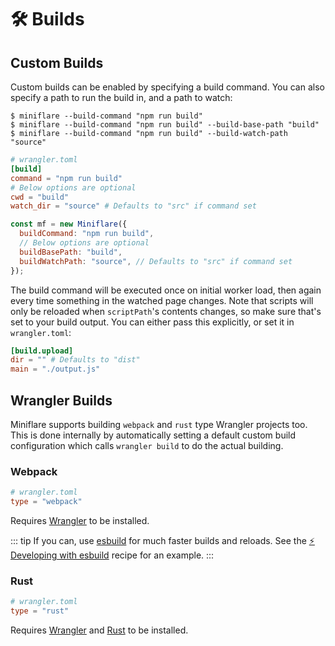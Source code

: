 # 🛠 Builds

## Custom Builds

Custom builds can be enabled by specifying a build command. You can also specify
a path to run the build in, and a path to watch:

```shell
$ miniflare --build-command "npm run build"
$ miniflare --build-command "npm run build" --build-base-path "build"
$ miniflare --build-command "npm run build" --build-watch-path "source"
```

```toml
# wrangler.toml
[build]
command = "npm run build"
# Below options are optional
cwd = "build"
watch_dir = "source" # Defaults to "src" if command set
```

```js
const mf = new Miniflare({
  buildCommand: "npm run build",
  // Below options are optional
  buildBasePath: "build",
  buildWatchPath: "source", // Defaults to "src" if command set
});
```

The build command will be executed once on initial worker load, then again every
time something in the watched page changes. Note that scripts will only be
reloaded when `scriptPath`'s contents changes, so make sure that's set to your
build output. You can either pass this explicitly, or set it in `wrangler.toml`:

```toml
[build.upload]
dir = "" # Defaults to "dist"
main = "./output.js"
```

## Wrangler Builds

Miniflare supports building `webpack` and `rust` type Wrangler projects too.
This is done internally by automatically setting a default custom build
configuration which calls `wrangler build` to do the actual building.

### Webpack

```toml
# wrangler.toml
type = "webpack"
```

Requires
[Wrangler](https://developers.cloudflare.com/workers/cli-wrangler/install-update)
to be installed.

<!--prettier-ignore-start-->
::: tip
If you can, use [esbuild](https://esbuild.github.io/) for much faster builds and
reloads. See the [⚡️ Developing with esbuild](/recipes/esbuild.html) recipe for
an example.
:::
<!--prettier-ignore-end-->

### Rust

```toml
# wrangler.toml
type = "rust"
```

Requires
[Wrangler](https://developers.cloudflare.com/workers/cli-wrangler/install-update)
and [Rust](https://rustup.rs/) to be installed.

